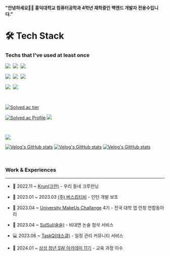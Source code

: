
#### "안녕하세요🙋‍♂️ 홍익대학교 컴퓨터공학과 4학년 재학중인 백엔드 개발자 전용수입니다."


<h1>🛠️ Tech Stack</h1>

<h3>Techs that I've used at least once</h3>


<p align="left">
  <img src="https://img.shields.io/badge/Spring-6DB33F?style=flat-square&logo=Spring&logoColor=white"/></a>&nbsp
  <img src="https://img.shields.io/badge/SpringBoot-6DB33F?style=flat-square&logo=SpringBoot&logoColor=white"/></a>&nbsp  
  <img src="https://img.shields.io/badge/JPA-6DB33F?style=flat-square&logo=Jpa&logoColor=white"/></a>&nbsp 
</p>

<p align="left">
  <img src="https://img.shields.io/badge/AWS-232F3E?style=flat-square&logo=Amazon AWS&logoColor=white"/></a>&nbsp 
  <img src="https://img.shields.io/badge/Github Actions-2088FF?style=flat-square&logo=Github Actions&logoColor=white"/></a>&nbsp 
  <img src="https://img.shields.io/badge/Docker-2496ED?style=flat-square&logo=Docker&logoColor=white"/></a>&nbsp
</p>

<p align="left"> 
  <img src="https://img.shields.io/badge/Mysql-E6B91E?style=flat-square&logo=MySql&logoColor=white"/></a>&nbsp 
  <img src="https://img.shields.io/badge/Postgresql-4169E1?style=flat-square&logo=Postgresql&logoColor=white"/></a>&nbsp 
</p>

<br>


[![Solved.ac tier](http://mazassumnida.wtf/api/mini/generate_badge?boj=soo6427)](https://solved.ac/soo6427/) 
  
[![Solved.ac Profile](http://mazassumnida.wtf/api/v2/generate_badge?boj=soo6427)](https://solved.ac/soo6427/) <img src="http://mazandi.herokuapp.com/api?handle=soo6427&theme=warm"/>


<br>

<a href="https://velog.io/@sheisalice606"><img src="https://img.shields.io/badge/Velog-11B48A?style=flat-square&logo=Vimeo&logoColor=white&link=https://velog.io/@sheisalice606"/></a>

 [![Velog's GitHub stats](https://velog-readme-stats.vercel.app/api?name=sheisalice606&tag=기술면접)](https://velog.io/@sheisalice606) [![Velog's GitHub stats](https://velog-readme-stats.vercel.app/api?name=sheisalice606&tag=탐색)](https://velog.io/@sheisalice606)
 [![Velog's GitHub stats](https://velog-readme-stats.vercel.app/api?name=sheisalice606&tag=취준)](https://velog.io/@sheisalice606) 
 
</br>

### Work & Experiences 

----

- 🏫 2022.11 ~  [Krun(크런)](https://github.com/RunningCrew-Project/RunningCrew-Backend/tree/develop) - 우리 동네 크루런닝
  
- 🏢 2023.01 ~ 2023.03 [(주) 버스킹티비](https://www.buskingtv.com/) - 인턴 개발 보조

- 📝 2023.04 ~ [University MakeUs Challange](https://www.makeus.in/umc) 4기 - 전국 대학 앱 런칭 연합동아리

- 🔭 2023.04 ~ [SulSul(술술)](https://github.com/SULSUL-APP) - 비대면 논술 첨삭 서비스

- 💻 2023.06 ~ [TaskQ(태스큐)](https://github.com/TasQueue) - 일정 관리 커뮤니티 서비스

- 🏫 2024.01 ~ [삼성 청년 SW 아카데미 11기](https://www.ssafy.com/ksp/jsp/swp/swpMain.jsp) - 교육 과정 이수
